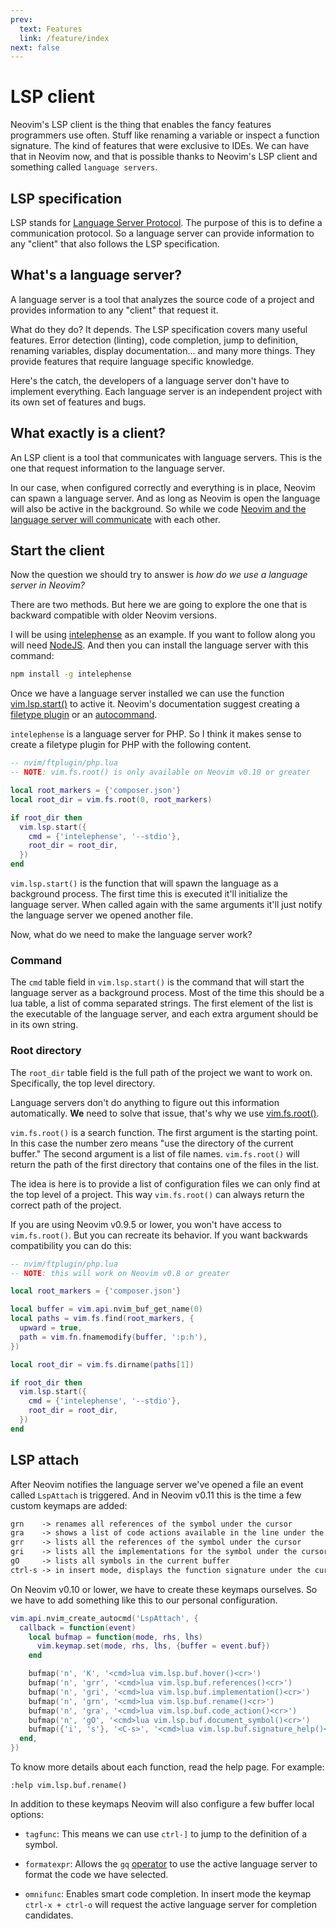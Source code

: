```yaml
---
prev:
  text: Features
  link: /feature/index
next: false
---
```


# LSP client

Neovim's LSP client is the thing that enables the fancy features programmers use often. Stuff like renaming a variable or inspect a function signature. The kind of features that were exclusive to IDEs. We can have that in Neovim now, and that is possible thanks to Neovim's LSP client and something called `language servers`.

## LSP specification

LSP stands for [Language Server Protocol](https://microsoft.github.io/language-server-protocol/). The purpose of this is to define a communication protocol. So a language server can provide information to any "client" that also follows the LSP specification.

## What's a language server?

A language server is a tool that analyzes the source code of a project and provides information to any "client" that request it.

What do they do? It depends. The LSP specification covers many useful features. Error detection (linting), code completion, jump to definition, renaming variables, display documentation... and many more things. They provide features that require language specific knowledge.

Here's the catch, the developers of a language server don't have to implement everything. Each language server is an independent project with its own set of features and bugs.

## What exactly is a client?

An LSP client is a tool that communicates with language servers. This is the one that request information to the language server.

In our case, when configured correctly and everything is in place, Neovim can spawn a language server. And as long as Neovim is open the language will also be active in the background. So while we code [Neovim and the language server will communicate](https://microsoft.github.io/language-server-protocol/overviews/lsp/overview/#how-it-works) with each other.

## Start the client

Now the question we should try to answer is *how do we use a language server in Neovim?*

There are two methods. But here we are going to explore the one that is backward compatible with older Neovim versions.

I will be using [intelephense](https://github.com/bmewburn/intelephense-docs) as an example. If you want to follow along you will need [NodeJS](https://nodejs.org/en). And then you can install the language server with this command:

```sh
npm install -g intelephense
```

Once we have a language server installed we can use the function [vim.lsp.start()](https://neovim.io/doc/user/lsp.html#vim.lsp.start()) to active it. Neovim's documentation suggest creating a [filetype plugin](./filetype-plugin) or an [autocommand](/101/from-vimscript-to-lua.html#create-autocommands).

`intelephense` is a language server for PHP. So I think it makes sense to create a filetype plugin for PHP with the following content.

```lua
-- nvim/ftplugin/php.lua
-- NOTE: vim.fs.root() is only available on Neovim v0.10 or greater

local root_markers = {'composer.json'}
local root_dir = vim.fs.root(0, root_markers)

if root_dir then
  vim.lsp.start({
    cmd = {'intelephense', '--stdio'},
    root_dir = root_dir,
  })
end
```

`vim.lsp.start()` is the function that will spawn the language as a background process. The first time this is executed it'll initialize the language server. When called again with the same arguments it'll just notify the language server we opened another file.

Now, what do we need to make the language server work?

### Command

The `cmd` table field in `vim.lsp.start()` is the command that will start the language server as a background process. Most of the time this should be a lua table, a list of comma separated strings. The first element of the list is the executable of the language server, and each extra argument should be in its own string.

### Root directory

The `root_dir` table field is the full path of the project we want to work on. Specifically, the top level directory.

Language servers don't do anything to figure out this information automatically. **We** need to solve that issue, that's why we use [vim.fs.root()](https://neovim.io/doc/user/lua.html#vim.fs.root()).

`vim.fs.root()` is a search function. The first argument is the starting point. In this case the number zero means "use the directory of the current buffer." The second argument is a list of file names. `vim.fs.root()` will return the path of the first directory that contains one of the files in the list.

The idea is here is to provide a list of configuration files we can only find at the top level of a project. This way `vim.fs.root()` can always return the correct path of the project.

If you are using Neovim v0.9.5 or lower, you won't have access to `vim.fs.root()`. But you can recreate its behavior. If you want backwards compatibility you can do this:

```lua
-- nvim/ftplugin/php.lua
-- NOTE: this will work on Neovim v0.8 or greater

local root_markers = {'composer.json'}

local buffer = vim.api.nvim_buf_get_name(0)
local paths = vim.fs.find(root_markers, {
  upward = true,
  path = vim.fn.fnamemodify(buffer, ':p:h'),
})

local root_dir = vim.fs.dirname(paths[1])

if root_dir then
  vim.lsp.start({
    cmd = {'intelephense', '--stdio'},
    root_dir = root_dir,
  })
end
```

## LSP attach

After Neovim notifies the language server we've opened a file an event called `LspAttach` is triggered. And in Neovim v0.11 this is the time a few custom keymaps are added:

```txt
grn    -> renames all references of the symbol under the cursor
gra    -> shows a list of code actions available in the line under the cursor
grr    -> lists all the references of the symbol under the cursor
gri    -> lists all the implementations for the symbol under the cursor
gO     -> lists all symbols in the current buffer
ctrl-s -> in insert mode, displays the function signature under the cursor
```

On Neovim v0.10 or lower, we have to create these keymaps ourselves. So we have to add something like this to our personal configuration.

```lua
vim.api.nvim_create_autocmd('LspAttach', {
  callback = function(event)
    local bufmap = function(mode, rhs, lhs)
      vim.keymap.set(mode, rhs, lhs, {buffer = event.buf})
    end

    bufmap('n', 'K', '<cmd>lua vim.lsp.buf.hover()<cr>')
    bufmap('n', 'grr', '<cmd>lua vim.lsp.buf.references()<cr>')
    bufmap('n', 'gri', '<cmd>lua vim.lsp.buf.implementation()<cr>')
    bufmap('n', 'grn', '<cmd>lua vim.lsp.buf.rename()<cr>')
    bufmap('n', 'gra', '<cmd>lua vim.lsp.buf.code_action()<cr>')
    bufmap('n', 'gO', '<cmd>lua vim.lsp.buf.document_symbol()<cr>')
    bufmap({'i', 's'}, '<C-s>', '<cmd>lua vim.lsp.buf.signature_help()<cr>')
  end,
})
```

To know more details about each function, read the help page. For example:

```vim
:help vim.lsp.buf.rename()
```

In addition to these keymaps Neovim will also configure a few buffer local options:

* `tagfunc`: This means we can use `ctrl-]` to jump to the definition of a symbol.

* `formatexpr`: Allows the `gq` [operator](../101/basic-editing.html#making-changes) to use the active language server to format the code we have selected.

* `omnifunc`: Enables smart code completion. In insert mode the keymap `ctrl-x + ctrl-o` will request the active language server for completion candidates.

